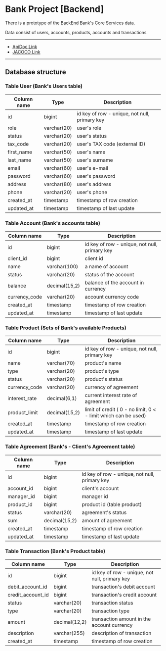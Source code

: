 # Bank Project [Backend]

There is a prototype of the BackEnd Bank's Core Services data.

Data consist of users, accounts, products, accounts and transactions
___

* [ApiDoc Link](http://localhost:8080/swagger-ui/index.html)
* [JACOCO Link](http://localhost:63342/BankProj/target/site/jacoco/index.html)

___

## Database structure

### Table User (Bank's Users table)

| Column name | Type        | Description                                   |
|-------------|-------------|-----------------------------------------------|
| id          | bigint      | id key of row - unique, not null, primary key | 
| role        | varchar(20) | user's role                                   |
| status      | varchar(20) | user's status                                 |
| tax_code    | varchar(20) | user's TAX code (external ID)                 |
| first_name  | varchar(50) | user's name                                   |
| last_name   | varchar(50) | user's surname                                |
| email       | varchar(60) | user's e-mail                                 |  
| password    | varchar(60) | user's password                               |
| address     | varchar(80) | user's address                                |
| phone       | varchar(20) | user's phone                                  |                                
| created_at  | timestamp   | timestamp of row creation                     |
| updated_at  | timestamp   | timestamp of last update                      |

### Table Account (Bank's accounts table)

| Column name   | Type          | Description                                   |
|---------------|---------------|-----------------------------------------------|
| id            | bigint        | id key of row - unique, not null, primary key |
| client_id     | bigint        | client id                                     |         
| name          | varchar(100)  | a name of account                             |
| status        | varchar(20)   | status of the account                         |                          
| balance       | decimal(15,2) | balance of the account in currency            | 
| currency_code | varchar(20)   | account currency code                         |                          
| created_at    | timestamp     | timestamp of row creation                     |
| updated_at    | timestamp     | timestamp of last update                      |

### Table Product (Sets of Bank's available Products)

| Column name   | Type          | Description                                                    |
|---------------|---------------|----------------------------------------------------------------|
| id            | bigint        | id key of row - unique, not null, primary key                  |
| name          | varchar(70)   | product's name                                                 |
| type          | varchar(20)   | product's type                                                 |
| status        | varchar(20)   | product's status                                               |
| currency_code | varchar(20)   | currency of agreement                                          |
| interest_rate | decimal(6,1)	 | current interest rate of agreement                             | 
| product_limit | decimal(15,2) | limit of credit ( 0 - no limit, 0 < - limit which can be used) |
| created_at    | timestamp     | timestamp of row creation                                      |
| updated_at    | timestamp     | timestamp of last update                                       |

### Table Agreement (Bank's - Client's  Agreement table)

| Column name | Type          | Description                                   |
|-------------|---------------|-----------------------------------------------|
| id          | bigint        | id key of row - unique, not null, primary key |
| account_id  | bigint        | client's account                              |
| manager_id  | bigint        | manager id                                    |
| product_id  | bigint        | product id (table product)                    |
| status      | varchar(20)   | agreement's status                            | 
| sum         | decimal(15,2) | amount of agreement                           |
| created_at  | timestamp     | timestamp of row creation                     | 
| updated_at  | timestamp     | timestamp of last update                      | 

### Table Transaction (Bank's Product table)

| Column name        | Type          | Description                                   |
|--------------------|---------------|-----------------------------------------------|
| 	id                | bigint        | id key of row - unique, not null, primary key | 
| 	debit_account_id  | bigint        | transaction's debit account                   | 
| 	credit_account_id | bigint        | transaction's credit account                  | 
| 	status            | varchar(20)   | transaction status                            | 
| type               | varchar(20)   | transaction type                              |
| 	amount            | decimal(12,2) | transaction amount in the account currency    | 
| 	description       | varchar(255)  | description of transaction                    | 
| 	created_at        | timestamp     | timestamp of row creation                     | 
